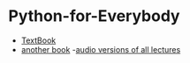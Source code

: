 # Python-for-Everybody
- [TextBook](https://www.coursera.org/learn/python/supplement/AtKA1/textbook-python-for-everybody-exploring-data-in-python-3)
- [another book](https://runestone.academy/runestone/books/published/pythonds/index.html)
-[audio versions of all lectures](https://www.coursera.org/learn/python/supplement/jxqlE/audio-versions-of-all-lectures)
